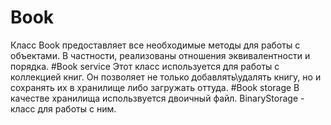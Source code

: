 # Book
Класс Book предоставляет все необходимые методы для работы с объектами. В частности, реализованы отношения эквивалентности и порядка. 
#Book service
Этот класс используется для работы с коллекцией книг. Он позволяет не только добавлять\удалять книгу, но и сохранять их в хранилище либо загружать оттуда. 
#Book storage
В качестве хранилища использвуется двоичный файл. BinaryStorage - класс для работы с ним. 
